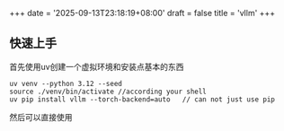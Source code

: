 +++
date = '2025-09-13T23:18:19+08:00'
draft = false
title = 'vllm'
+++
## 快速上手
首先使用uv创建一个虚拟环境和安装点基本的东西
```
uv venv --python 3.12 --seed
source ./venv/bin/activate //according your shell
uv pip install vllm --torch-backend=auto   // can not just use pip
```
然后可以直接使用
```

```